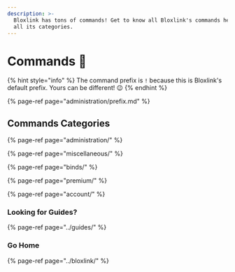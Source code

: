 ```yaml
---
description: >-
  Bloxlink has tons of commands! Get to know all Bloxlink's commands here trough
  all its categories.
---
```


# Commands 🤖

{% hint style="info" %}
The command prefix is `!` because this is Bloxlink's default prefix. Yours can be different! 😉
{% endhint %}

{% page-ref page="administration/prefix.md" %}

## Commands Categories

{% page-ref page="administration/" %}

{% page-ref page="miscellaneous/" %}

{% page-ref page="binds/" %}

{% page-ref page="premium/" %}

{% page-ref page="account/" %}

### Looking for Guides?

{% page-ref page="../guides/" %}

### Go Home

{% page-ref page="../bloxlink/" %}

